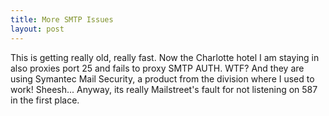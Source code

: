 ```yaml
--- 
title: More SMTP Issues
layout: post
---
```

This is getting really old, really fast. Now the Charlotte hotel I am staying in also proxies port 25 and fails to proxy SMTP AUTH. WTF? And they are using Symantec Mail Security, a product from the division where I used to work! Sheesh... Anyway, its really Mailstreet's fault for not listening on 587 in the first place.
